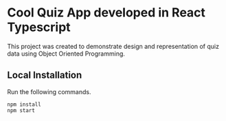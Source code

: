 # Cool Quiz App developed in React Typescript
This project was created to demonstrate design and representation of quiz data using Object Oriented Programming.

## Local Installation
Run the following commands.
```
npm install
npm start
```